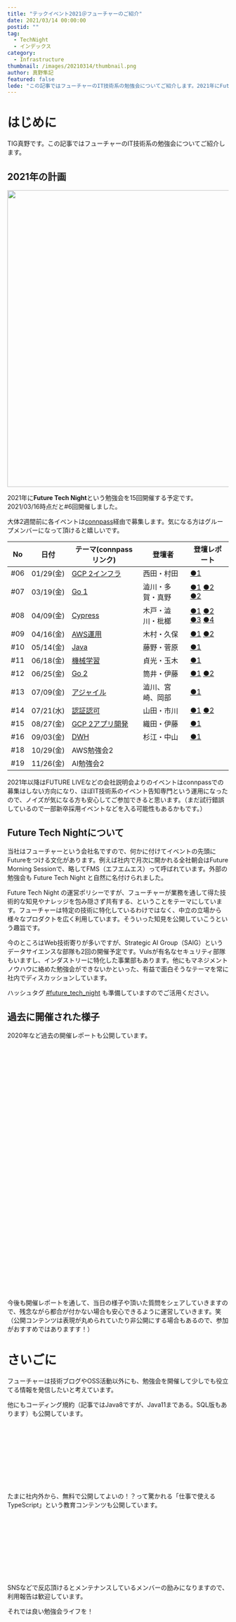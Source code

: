 ```yaml
---
title: "テックイベント2021＠フューチャーのご紹介"
date: 2021/03/14 00:00:00
postid: ""
tag:
  - TechNight
  - インデックス
category:
  - Infrastructure
thumbnail: /images/20210314/thumbnail.png
author: 真野隼記
featured: false
lede: "この記事ではフューチャーのIT技術系の勉強会についてご紹介します。2021年にFuture Tech Nightという勉強会を15回開催する予定で..."
---
```

# はじめに

TIG真野です。この記事ではフューチャーのIT技術系の勉強会についてご紹介します。

## 2021年の計画

<img src="/images/20210314/space-1951858_1280.png" alt="" width="1200" height="675" title="Onur Ömer YavuzによるPixabayからの画像" loading="lazy">

2021年に**Future Tech Night**という勉強会を15回開催する予定です。2021/03/16時点だと#6回開催しました。

大体2週間前に各イベントは[connpass](https://future.connpass.com/)経由で募集します。気になる方はグループメンバーになって頂けると嬉しいです。

| No  | 日付      | テーマ(connpassリンク)  | 登壇者            | 登壇レポート                                       |
|-----|-----------|-------------------------|---------------- |---------------------------------------------------|
| #06 | 01/29(金) | [GCP 2インフラ][GCP1]   | 西田・村田        | [●1][0306]                                        |
| #07 | 03/19(金) | [Go 1][Go1]             |澁川・多賀・真野   | [●1][0427a] [●2][0427b] [●2][0427c]               |
| #08 | 04/09(金) | [Cypress][Cypress]      | 木戸・澁川・枇榔  | [●1][0428a] [●2][0428b] [●3][0428c] [●4][0428d]  |
| #09 | 04/16(金) | [AWS運用][AWS運用]      | 木村・久保       | [●1][0527a] [●2][0608a]                            |
| #10 | 05/14(金) | [Java][Java]            | 藤野・菅原      | [●1][0630a]                                         |
| #11 | 06/18(金) | [機械学習][機械学習]    | 貞光・玉木        | [●1][0719a]                                        |
| #12 | 06/25(金) | [Go 2][Go2]             | 筒井・伊藤        | [●1][0713a] [●2][0716a]                            |
| #13 | 07/09(金) | [アジャイル][アジャイル] | 澁川、宮崎、岡部 | [●1][0804b]                                        |
| #14 | 07/21(水) | [認証認可][認証認可]    | 山田・市川        | [●1][0811b] [●2][0812b]                             |
| #15 | 08/27(金) | [GCP 2アプリ開発][GCP2] | 織田・伊藤       | [●1][0910a]                                        |
| #16 | 09/03(金) | [DWH][DWH]              | 杉江・中山      | [●1][1005b]                                         |
| #18 | 10/29(金) | AWS勉強会2              |                 |                                                      |
| #19 | 11/26(金) | AI勉強会2               |                 |                                                      |

[GCP1]:https://future.connpass.com/event/201478/
[Go1]:https://future.connpass.com/event/206387/
[Cypress]:https://future.connpass.com/event/208056/
[AWS運用]:https://future.connpass.com/event/209778/
[Java]:https://future.connpass.com/event/211765/
[機械学習]:https://future.connpass.com/event/215117/
[Go2]:https://future.connpass.com/event/216081/
[アジャイル]:https://future.connpass.com/event/217290/
[認証認可]:https://future.connpass.com/event/218520/
[GCP2]:https://future.connpass.com/event/220822/
[DWH]:https://future.connpass.com/event/222633/

[0306]: /articles/20210306/
[0427a]: /articles/20210427a/
[0427b]: /articles/20210427b/
[0427c]: /articles/20210427c/
[0428a]: /articles/20210428a/
[0428b]: /articles/20210428b/
[0428c]: /articles/20210428c/
[0428d]: /articles/20210428d/
[0527a]: /articles/20210527a/
[0608a]: /articles/20210608a/
[0630a]: /articles/20210630a/
[0630a]: /articles/20210630a/
[0719a]: /articles/20210719a/
[0713a]: /articles/20210713a/
[0716a]: /articles/20210716a/
[0804b]: /articles/20210804b/
[0811b]: /articles/20210811b/
[0811b]: /articles/20210811b/
[0812b]: /articles/20210812b/
[0910a]: /articles/20210910a/
[1005b]: /articles/20211005b/

2021年以降はFUTURE LIVEなどの会社説明会よりのイベントはconnpassでの募集はしない方向になり、ほぼIT技術系のイベント告知専門という運用になったので、ノイズが気になる方も安心してご参加できると思います。（まだ試行錯誤しているので一部新卒採用イベントなどを入る可能性もあるかもです。）


## Future Tech Nightについて

当社はフューチャーという会社名ですので、何かに付けてイベントの先頭にFutureをつける文化があります。例えば社内で月次に開かれる全社朝会はFuture Morning Sessionで、略してFMS（エフエムエス）って呼ばれています。外部の勉強会も Future Tech Night と自然に名付けられました。

Future Tech Night の運営ポリシーですが、フューチャーが業務を通して得た技術的な知見やナレッジを包み隠さず共有する、ということをテーマにしています。フューチャーは特定の技術に特化しているわけではなく、中立の立場から様々なプロダクトを広く利用しています。そういった知見を公開していこうという趣旨です。

今のところはWeb技術寄りが多いですが、Strategic AI Group（SAIG）というデータサイエンスな部隊も2回の開催予定です。Vulsが有名なセキュリティ部隊もいますし、インダストリーに特化した事業部もあります。他にもマネジメントノウハウに絡めた勉強会ができないかといった、有益で面白そうなテーマを常に社内でディスカッションしています。

ハッシュタグ [#future_tech_night](https://twitter.com/search?q=%23future_tech_night) も準備していますのでご活用ください。
## 過去に開催された様子

2020年など過去の開催レポートも公開しています。

<div class="iframely-embed"><div class="iframely-responsive" style="height: 140px; padding-bottom: 0;"><a href="https://future-architect.github.io/articles/20210128/index.html" data-iframely-url="//cdn.iframe.ly/Bk93w9x?iframe=card-small"></a></div></div>

<div class="iframely-embed"><div class="iframely-responsive" style="height: 140px; padding-bottom: 0;"><a href="https://future-architect.github.io/articles/20200925/index.html" data-iframely-url="//cdn.iframe.ly/YpB7olh?iframe=card-small"></a></div></div>


<div class="iframely-embed"><div class="iframely-responsive" style="height: 140px; padding-bottom: 0;"><a href="https://future-architect.github.io/articles/20201228/index.html" data-iframely-url="//cdn.iframe.ly/RWuBJfe?iframe=card-small"></a></div></div>

<div class="iframely-embed"><div class="iframely-responsive" style="height: 140px; padding-bottom: 0;"><a href="https://future-architect.github.io/articles/20210306/index.html" data-iframely-url="//cdn.iframe.ly/eMzQMKM?iframe=card-small"></a></div>

今後も開催レポートを通して、当日の様子や頂いた質問をシェアしていきますので、残念ながら都合が付かない場合も安心できるように運営していきます。笑　（公開コンテンツは表現が丸められていたり非公開にする場合もあるので、参加がおすすめではありますす！）

# さいごに

フューチャーは技術ブログやOSS活動以外にも、勉強会を開催して少しでも役立てる情報を発信したいと考えています。

他にもコーディング規約（記事ではJava8ですが、Java11まである。SQL版もあります）も公開しています。

<div class="iframely-embed"><div class="iframely-responsive" style="height: 140px; padding-bottom: 0;"><a href="https://future-architect.github.io/articles/20160902/index.html" data-iframely-url="//cdn.iframe.ly/BeHBTMM"></a></div></div>


たまに社内外から、無料で公開してよいの！？って驚かれる「仕事で使えるTypeScript」という教育コンテンツも公開しています。

<div class="iframely-embed"><div class="iframely-responsive" style="height: 140px; padding-bottom: 0;"><a href="https://future-architect.github.io/articles/20190612/index.html" data-iframely-url="//cdn.iframe.ly/gC0UEQX?iframe=card-small"></a></div></div>


SNSなどで反応頂けるとメンテナンスしているメンバーの励みになりますので、利用報告は歓迎しています。

それでは良い勉強会ライフを！
